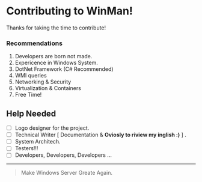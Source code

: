 # Contributing to WinMan!


Thanks for taking the time to contribute! 

### Recommendations

1. Developers are born not made.
2. Expericence in Windows System.
3. DotNet Framework (C# Recommended)
4. WMI queries
5. Networking & Security
6. Virtualization & Containers
3. Free Time!

## Help Needed

- [ ] Logo designer for the project.
- [ ] Technical Writer [ Documentation & **Oviosly to riview my inglish :)** ] .
- [ ] System Architech.
- [ ] Testers!!!
- [ ] Developers, Developers, Developers ...

---
> Make Windows Server Greate Again.

